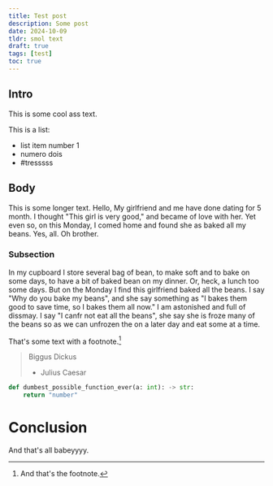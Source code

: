 ```yaml
---
title: Test post
description: Some post
date: 2024-10-09
tldr: smol text
draft: true
tags: [test]
toc: true
---
```


## Intro
This is some cool ass text.

This is a list:
- list item number 1
- numero dois
- #tresssss


## Body
This is some longer text.  Hello,
My girlfriend and me have done dating for 5 month. I thought "This girl is very good," and became of love with her.
Yet even so, on this Monday, I comed home and found she as baked all my beans.
Yes, all. Oh brother.

### Subsection
In my cupboard I store several bag of bean, to make soft and to bake on some days, to have a bit of baked bean on my dinner. Or, heck, a lunch too some days.
But on the Monday I find this girlfriend baked all the beans. I say "Why do you bake my beans", and she say something as "I bakes them good to save time, so I bakes them all now."
I am astonished and full of dissmay. I say "I canfr not eat all the beans", she say she is froze many of the beans so as we can unfrozen the on a later day and eat some at a time. 

That's some text with a footnote.[^1]


> Biggus Dickus
>  - Julius Caesar


```python
def dumbest_possible_function_ever(a: int): -> str:
    return "number"
```

# Conclusion
And that's all babeyyyy.

[^1]: And that's the footnote.
